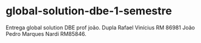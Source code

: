 # global-solution-dbe-1-semestre

Entrega global solution DBE prof joão.
Dupla 
Rafael Vinícius RM 86981
João Pedro Marques Nardi RM85846.
